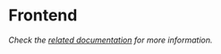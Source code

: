 # Frontend

_Check the [related documentation](https://swiss-ai-center.github.io/core-engine/reference/webapp) for more information._
